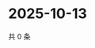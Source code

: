 # 2025-10-13

共 0 条

<!-- BEGIN ZHIHUQUESTIONS -->
<!-- 最后更新时间 Mon Oct 13 2025 01:08:51 GMT+0800 (China Standard Time) -->

<!-- END ZHIHUQUESTIONS -->

